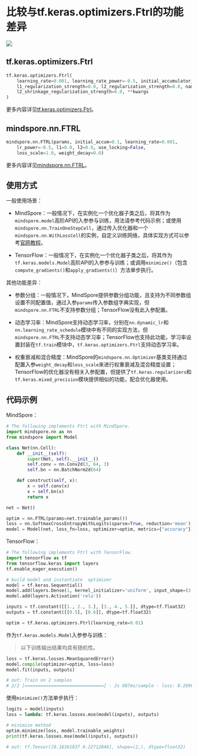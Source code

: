 # 比较与tf.keras.optimizers.Ftrl的功能差异

<a href="https://gitee.com/mindspore/docs/blob/master/docs/mindspore/migration_guide/source_zh_cn/api_mapping/tensorflow_diff/Ftrl.md" target="_blank"><img src="https://gitee.com/mindspore/docs/raw/master/resource/_static/logo_source.png"></a>

## tf.keras.optimizers.Ftrl

```python
tf.keras.optimizers.Ftrl(
    learning_rate=0.001, learning_rate_power=-0.5, initial_accumulator_value=0.1,
    l1_regularization_strength=0.0, l2_regularization_strength=0.0, name='Ftrl',
    l2_shrinkage_regularization_strength=0.0, **kwargs
)
```

更多内容详见[tf.keras.optimizers.Ftrl](https://www.tensorflow.org/versions/r1.15/api_docs/python/tf/keras/optimizers/Ftrl)。

## mindspore.nn.FTRL

```python
mindspore.nn.FTRL(params, initial_accum=0.1, learning_rate=0.001,
    lr_power=-0.5, l1=0.0, l2=0.0, use_locking=False,
    loss_scale=1.0, weight_decay=0.0)
```

更多内容详见[mindspore.nn.FTRL](https://mindspore.cn/docs/api/zh-CN/master/api_python/nn/mindspore.nn.FTRL.html)。

## 使用方式

一般使用场景：

- MindSpore：一般情况下，在实例化一个优化器子类之后，将其作为`mindspore.model`高阶API的入参参与训练，用法请参考代码示例；或使用`mindspore.nn.TrainOneStepCell`，通过传入优化器和一个`mindspore.nn.WithLossCell`的实例，自定义训练网络，具体实现方式可以参考[官网教程](https://www.mindspore.cn/docs/programming_guide/zh-CN/master/train_and_eval.html#id5)。

- TensorFlow：一般情况下，在实例化一个优化器子类之后，将其作为`tf.keras.models.Model`高阶API的入参参与训练；或调用`minimize()`（包含`compute_gradients()`和`apply_gradients()`）方法单步执行。

其他功能差异：

- 参数分组：一般情况下，MindSpore提供参数分组功能，且支持为不同参数组设置不同配置值，通过入参`params`传入参数组字典实现，但`mindspore.nn.FTRL`不支持参数分组；TensorFlow没有此入参配置。

- 动态学习率：MindSpore支持动态学习率，分别在`nn.dynamic_lr`和`nn.learning_rate_schedule`模块中有不同的实现方法，但`mindspore.nn.FTRL`不支持动态学习率；TensorFlow也支持此功能，学习率设置封装在`tf.train`模块中，`tf.keras.optimizers.Ftrl`支持动态学习率。

- 权重衰减和混合精度：MindSpore的`mindspore.nn.Optimizer`基类支持通过配置入参`weight_decay`和`loss_scale`来进行权重衰减及混合精度设置；TensorFlow的优化器没有相关入参配置，但提供了`tf.keras.regularizers`和`tf.keras.mixed_precision`模块提供相似的功能，配合优化器使用。

## 代码示例

MindSpore：

```python
# The following implements Ftrl with MindSpore.
import mindspore.nn as nn
from mindspore import Model

class Net(nn.Cell):
    def __init__(self):
        super(Net, self).__init__()
        self.conv = nn.Conv2d(3, 64, 3)
        self.bn = nn.BatchNorm2d(64)

    def construct(self, x):
        x = self.conv(x)
        x = self.bn(x)
        return x

net = Net()

optim = nn.FTRL(params=net.trainable_params())
loss = nn.SoftmaxCrossEntropyWithLogits(sparse=True, reduction='mean')
model = Model(net, loss_fn=loss, optimizer=optim, metrics={"accuracy"})
```

TensorFlow：

```python
# The following implements Ftrl with TensorFlow.
import tensorflow as tf
from tensorflow.keras import layers
tf.enable_eager_execution()

# build model and instantiate  optimizer
model = tf.keras.Sequential()
model.add(layers.Dense(1, kernel_initializer='uniform', input_shape=(3,)))
model.add(layers.Activation('relu'))

inputs = tf.constant([[1., 2., 3.], [3., 4., 5.]], dtype=tf.float32)
outputs = tf.constant([[0.5], [0.6]], dtype=tf.float32)

optim = tf.keras.optimizers.Ftrl(learning_rate=0.01)
```

作为`tf.keras.models.Model`入参参与训练：

> 以下训练输出结果均具有随机性。

```python
loss = tf.keras.losses.MeanSquaredError()
model.compile(optimizer=optim, loss=loss)
model.fit(inputs, outputs)

# out: Train on 2 samples
# 2/2 [==============================] - 2s 887ms/sample - loss: 0.2696
```

使用`minimize()`方法单步执行：

```python
logits = model(inputs)
loss = lambda: tf.keras.losses.mse(model(inputs), outputs)

# minimize method
optim.minimize(loss, model.trainable_weights)
print(tf.keras.losses.mse(model(inputs), outputs))

# out: tf.Tensor([0.16361837 0.22712846], shape=(2,), dtype=float32)
```
